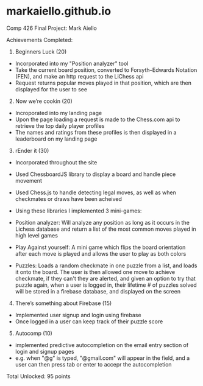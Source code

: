 # markaiello.github.io
Comp 426 Final Project:
  Mark Aiello
  
Achievements Completed:

1. Beginners Luck (20)
  - Incorporated into my "Position analyzer" tool
  - Take the current board position, converted to Forsyth–Edwards Notation (FEN), and make an http request to the LiChess api
  - Request returns popular moves played in that position, which are then displayed for the user to see
2. Now we’re cookin (20)
  - Incroporated into my landing page
  - Upon the page loading a request is made to the Chess.com api to retrieve the top daily player profiles
  - The names and ratings from these profiles is then displayed in a leaderboard on my landing page
3. rEnder it (30)
  - Incorporated throughout the site
  - Used ChessboardJS library to display a board and handle piece movement
  - Used Chess.js to handle detecting legal moves, as well as when checkmates or draws have been acheived
  
  - Using these libraries I implemented 3 mini-games:
  - Position analyzer: Will analyze any position as long as it occurs in the Lichess database and return a list of the most common moves played in high level           games
  - Play Against yourself: A mini game which flips the board orientation after each move is played and allows the user to play as both colors
  - Puzzles: Loads a random checkmate in one puzzle from a list, and loads it onto the board. The user is then allowed one move to achieve checkmate,
    if they can't they are alerted, and given an option to try that puzzle again, when a user is logged in, their lifetime # of puzzles solved will                      be stored in a firebase database, and displayed on the screen
             



4. There’s something about Firebase (15)
  - Implemented user signup and login using firebase
  - Once logged in a user can keep track of their puzzle score

5. Autocomp (10)
  - implemented predictive autocompletion on the email entry section of login and signup pages
  - e.g. when "@g" is typed, "@gmail.com" will appear in the field, and a user can then press tab or enter to accepr the autocompletion

Total Unlocked: 95 points


          
